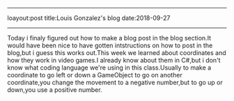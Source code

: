- - -
loayout:post
title:Louis Gonzalez's blog
date:2018-09-27
- - -

Today i finaly figured out how to make a blog post in the blog section.It would have been nice to have gotten intstructions on how to post in the blog,but i guess this works out.This week we learned about coordinates and how they work in video games.I already know about them in C#,but i don't know what coding language we're using in this class.Usually to make a coordinate to go left or down a GameObject to go on another coordinate,you change the movement to a negative number,but to go up or down,you use a positive number.
